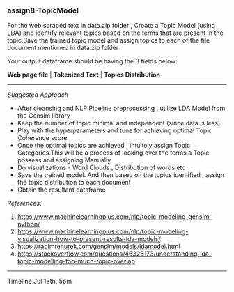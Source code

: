 ### assign8-TopicModel

For the web scraped text in data.zip folder , Create a Topic Model (using LDA) and identify relevant topics based on the terms that are present in the topic.Save the trained topic model and assign topics to each of the file document mentioned in data.zip folder

Your output dataframe should be having the 3 fields below:

**Web page file** | **Tokenized Text** | **Topics Distribution**

----------------------------
*Suggested Approach* 

* After cleansing and NLP Pipeline preprocessing , utilize LDA Model from the Gensim library
* Keep the number of topic minimal and independent (since data is less)
* Play with the hyperparameters and tune for achieving optimal Topic Coherence score
* Once the optimal topics are achieved , intuitely assign Topic Categories.This will be a process of looking over the terms a Topic possess and assigning Manually
* Do visualizations - Word Clouds , Distribution of words etc
* Save the trained model. And then based on the topics identified  , assign the topic distribution to each document
* Obtain the resultant dataframe


*References*:

1. https://www.machinelearningplus.com/nlp/topic-modeling-gensim-python/
2. https://www.machinelearningplus.com/nlp/topic-modeling-visualization-how-to-present-results-lda-models/
3. https://radimrehurek.com/gensim/models/ldamodel.html
4. https://stackoverflow.com/questions/46326173/understanding-lda-topic-modelling-too-much-topic-overlap


-----------
Timeline Jul 18th, 5pm
